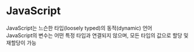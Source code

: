 # JavaScript

JavaScript는 느슨한 타입(loosely typed)의 동적(dynamic) 언어 <br>
JavaScript의 변수는 어떤 특정 타입과 연결되지 않으며, 모든 타입의 값으로 할당 및 재할당이 가능

